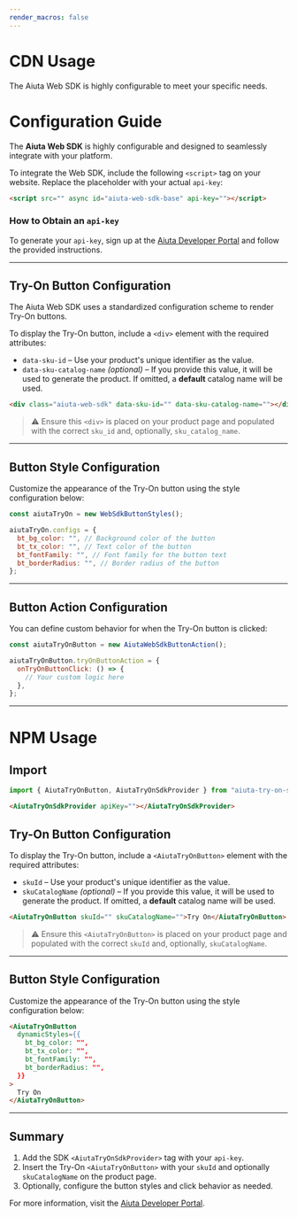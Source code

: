 ```yaml
---
render_macros: false
---
```

# CDN Usage

The Aiuta Web SDK is highly configurable to meet your specific needs.

# Configuration Guide

The **Aiuta Web SDK** is highly configurable and designed to seamlessly integrate with your platform.

To integrate the Web SDK, include the following `<script>` tag on your website. Replace the placeholder with your actual `api-key`:

```html
<script src="" async id="aiuta-web-sdk-base" api-key=""></script>
```

### How to Obtain an `api-key`

To generate your `api-key`, sign up at the [Aiuta Developer Portal](https://developer.aiuta.com) and follow the provided instructions.

---

## Try-On Button Configuration

The Aiuta Web SDK uses a standardized configuration scheme to render Try-On buttons.

To display the Try-On button, include a `<div>` element with the required attributes:

- `data-sku-id` – Use your product's unique identifier as the value.
- `data-sku-catalog-name` _(optional)_ – If you provide this value, it will be used to generate the product. If omitted, a **default** catalog name will be used.

```html
<div class="aiuta-web-sdk" data-sku-id="" data-sku-catalog-name=""></div>
```

> ⚠️ Ensure this `<div>` is placed on your product page and populated with the correct `sku_id` and, optionally, `sku_catalog_name`.

---

## Button Style Configuration

Customize the appearance of the Try-On button using the style configuration below:

```js
const aiutaTryOn = new WebSdkButtonStyles();

aiutaTryOn.configs = {
  bt_bg_color: "", // Background color of the button
  bt_tx_color: "", // Text color of the button
  bt_fontFamily: "", // Font family for the button text
  bt_borderRadius: "", // Border radius of the button
};
```

---

## Button Action Configuration

You can define custom behavior for when the Try-On button is clicked:

```js
const aiutaTryOnButton = new AiutaWebSdkButtonAction();

aiutaTryOnButton.tryOnButtonAction = {
  onTryOnButtonClick: () => {
    // Your custom logic here
  },
};
```

---

# NPM Usage

## Import

```ts
import { AiutaTryOnButton, AiutaTryOnSdkProvider } from "aiuta-try-on-sdk";
```

```html
<AiutaTryOnSdkProvider apiKey=""></AiutaTryOnSdkProvider>
```

## Try-On Button Configuration

To display the Try-On button, include a `<AiutaTryOnButton>` element with the required attributes:

- `skuId` – Use your product's unique identifier as the value.
- `skuCatalogName` _(optional)_ – If you provide this value, it will be used to generate the product. If omitted, a **default** catalog name will be used.

```html
<AiutaTryOnButton skuId="" skuCatalogName="">Try On</AiutaTryOnButton>
```

> ⚠️ Ensure this `<AiutaTryOnButton>` is placed on your product page and populated with the correct `skuId` and, optionally, `skuCatalogName`.

---

## Button Style Configuration

Customize the appearance of the Try-On button using the style configuration below:

```html
<AiutaTryOnButton
  dynamicStyles={{
    bt_bg_color: "",
    bt_tx_color: "",
    bt_fontFamily: "",
    bt_borderRadius: "",
  }}
>
  Try On
</AiutaTryOnButton>
```

---

## Summary

1. Add the SDK `<AiutaTryOnSdkProvider>` tag with your `api-key`.
2. Insert the Try-On `<AiutaTryOnButton>` with your `skuId` and optionally `skuCatalogName` on the product page.
3. Optionally, configure the button styles and click behavior as needed.

For more information, visit the [Aiuta Developer Portal](https://developer.aiuta.com).

